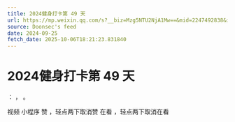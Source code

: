 ```yaml
---
title: 2024健身打卡第 49 天
url: https://mp.weixin.qq.com/s?__biz=Mzg5NTU2NjA1Mw==&mid=2247492838&idx=1&sn=51a4f739d0e7112be76a0bf4f9508c6c
source: Doonsec's feed
date: 2024-09-25
fetch_date: 2025-10-06T18:21:23.831840
---
```


# 2024健身打卡第 49 天

：
，
。

视频
小程序
赞
，轻点两下取消赞
在看
，轻点两下取消在看